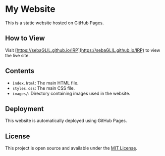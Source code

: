 # My Website

This is a static website hosted on GitHub Pages.

## How to View

Visit [https://sebaGLIL.github.io/IRP](https://sebaGLIL.github.io/IRP) to view the live site.

## Contents

- `index.html`: The main HTML file.
- `styles.css`: The main CSS file.
- `images/`: Directory containing images used in the website.

## Deployment

This website is automatically deployed using GitHub Pages.

## License

This project is open source and available under the [MIT License](LICENSE).
